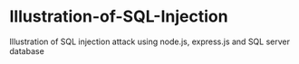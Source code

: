 # Illustration-of-SQL-Injection
Illustration of SQL injection attack using node.js, express.js and SQL server database
